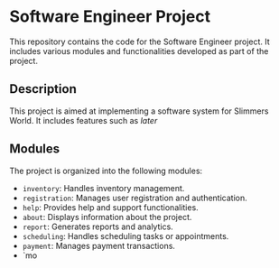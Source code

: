 # Software Engineer Project

This repository contains the code for the Software Engineer project. It includes various modules and functionalities developed as part of the project.

## Description

This project is aimed at implementing a software system for Slimmers World. It includes features such as *later*

## Modules

The project is organized into the following modules:

- `inventory`: Handles inventory management.
- `registration`: Manages user registration and authentication.
- `help`: Provides help and support functionalities.
- `about`: Displays information about the project.
- `report`: Generates reports and analytics.
- `scheduling`: Handles scheduling tasks or appointments.
- `payment`: Manages payment transactions.
- `mo

